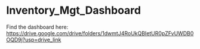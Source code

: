 # Inventory_Mgt_Dashboard

Find the dashboard here: https://drive.google.com/drive/folders/1dwmtJ4RoUkQBIetUR0pZFvUWDB0OQD9j?usp=drive_link
